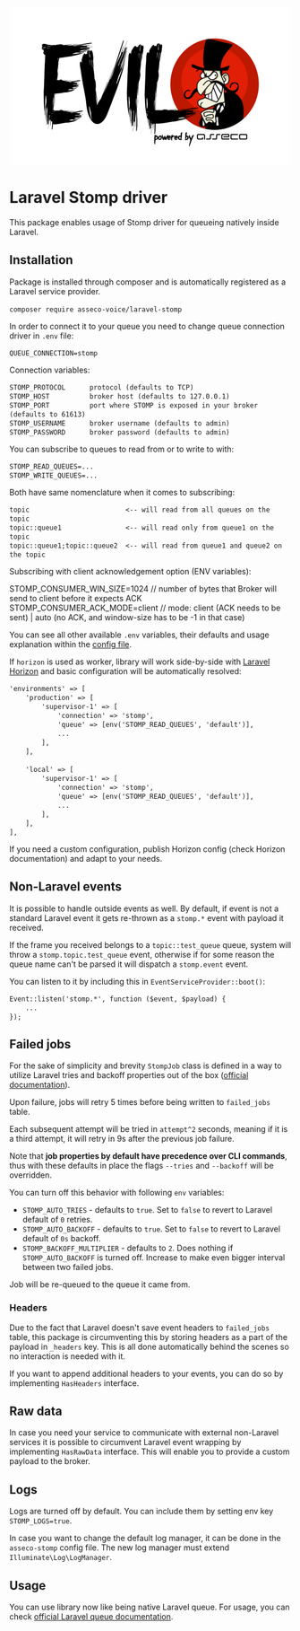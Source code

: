 <p align="center"><a href="https://see.asseco.com" target="_blank"><img src="https://github.com/asseco-voice/art/blob/main/evil_logo.png" width="500"></a></p>

# Laravel Stomp driver

This package enables usage of Stomp driver for queueing natively inside Laravel.

## Installation

Package is installed through composer and is automatically registered
as a Laravel service provider.

``composer require asseco-voice/laravel-stomp``

In order to connect it to your queue you need to change queue
connection driver in ``.env`` file:

```
QUEUE_CONNECTION=stomp
```

Connection variables:

```
STOMP_PROTOCOL      protocol (defaults to TCP)
STOMP_HOST          broker host (defaults to 127.0.0.1)
STOMP_PORT          port where STOMP is exposed in your broker (defaults to 61613)
STOMP_USERNAME      broker username (defaults to admin)
STOMP_PASSWORD      broker password (defaults to admin)
```

You can subscribe to queues to read from or to write to with:

```
STOMP_READ_QUEUES=...
STOMP_WRITE_QUEUES=...
```

Both have same nomenclature when it comes to subscribing:
```
topic                        <-- will read from all queues on the topic
topic::queue1                <-- will read only from queue1 on the topic
topic::queue1;topic::queue2  <-- will read from queue1 and queue2 on the topic
```

Subscribing with client acknowledgement option (ENV variables):

STOMP_CONSUMER_WIN_SIZE=1024        // number of bytes that Broker will send to client before it expects ACK
STOMP_CONSUMER_ACK_MODE=client		// mode: client (ACK needs to be sent) | auto (no ACK, and window-size has to be -1 in that case)


You can see all other available ``.env`` variables, their defaults and usage explanation within 
the [config file](config/stomp.php). 

If ``horizon`` is used as worker, library will work side-by-side with 
[Laravel Horizon](https://laravel.com/docs/7.x/horizon) and basic configuration will be 
automatically resolved:

```
'environments' => [
    'production' => [
        'supervisor-1' => [
            'connection' => 'stomp',
            'queue' => [env('STOMP_READ_QUEUES', 'default')],
            ...
        ],
    ],

    'local' => [
        'supervisor-1' => [
            'connection' => 'stomp',
            'queue' => [env('STOMP_READ_QUEUES', 'default')],
            ...
        ],
    ],
],
```

If you need a custom configuration, publish Horizon config (check Horizon documentation)
and adapt to your needs. 

## Non-Laravel events

It is possible to handle outside events as well. By default, if event is not a standard Laravel event it 
gets re-thrown as a ``stomp.*`` event with payload it received. 

If the frame you received belongs to a ``topic::test_queue`` queue, system will throw a `stomp.topic.test_queue` event,
otherwise if for some reason the queue name can't be parsed it will dispatch a ``stomp.event`` event. 

You can listen to it by including this in 
``EventServiceProvider::boot()``:

```
Event::listen('stomp.*', function ($event, $payload) {
    ...
});
```

## Failed jobs

For the sake of simplicity and brevity ``StompJob`` class is defined in a way to utilize Laravel tries and
backoff properties out of the box ([official documentation](https://laravel.com/docs/8.x/queues#dealing-with-failed-jobs)). 

Upon failure, jobs will retry 5 times before being written to ``failed_jobs`` table.

Each subsequent attempt will be tried in ``attempt^2`` seconds, meaning if it is a third attempt, it will retry in 9s after 
the previous job failure. 

Note that **job properties by default have precedence over CLI commands**, thus with these defaults in place
the flags ``--tries`` and `--backoff` will be overridden. 

You can turn off this behavior with following ``env`` variables:

- `STOMP_AUTO_TRIES` - defaults to `true`. Set to `false` to revert to Laravel default of `0` retries. 
- `STOMP_AUTO_BACKOFF` - defaults to `true`. Set to `false` to revert to Laravel default of `0s` backoff. 
- `STOMP_BACKOFF_MULTIPLIER` - defaults to `2`. Does nothing if `STOMP_AUTO_BACKOFF` is turned off. Increase to 
make even bigger interval between two failed jobs. 

Job will be re-queued to the queue it came from.

### Headers

Due to the fact that Laravel doesn't save event headers to ``failed_jobs`` table, this package is circumventing this
by storing headers as a part of the payload in ``_headers`` key. This is all done automatically behind the scenes
so no interaction is needed with it. 

If you want to append additional headers to your events, you can do so by implementing `HasHeaders` interface.

## Raw data

In case you need your service to communicate with external non-Laravel services it is possible to circumvent 
Laravel event wrapping by implementing ``HasRawData`` interface. This will enable you to provide a custom 
payload to the broker.

## Logs

Logs are turned off by default. You can include them by setting env key ``STOMP_LOGS=true``. 

In case you want to change
the default log manager, it can be done in the ``asseco-stomp`` config file. The new log manager must extend
``Illuminate\Log\LogManager``.


## Usage

You can use library now like being native Laravel queue. 
For usage, you can check 
[official Laravel queue documentation](https://laravel.com/docs/8.x/queues).
